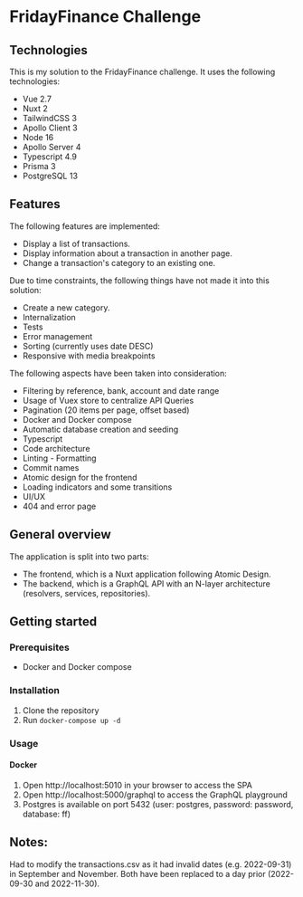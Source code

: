 # FridayFinance Challenge
## Technologies
This is my solution to the FridayFinance challenge.
It uses the following technologies:
* Vue 2.7
* Nuxt 2
* TailwindCSS 3
* Apollo Client 3
* Node 16
* Apollo Server 4
* Typescript 4.9
* Prisma 3
* PostgreSQL 13

## Features
The following features are implemented:
* Display a list of transactions.
* Display information about a transaction in another page.
* Change a transaction's category to an existing one.

Due to time constraints, the following things have not made it into
this solution:
* Create a new category.
* Internalization
* Tests
* Error management
* Sorting (currently uses date DESC)
* Responsive with media breakpoints

The following aspects have been taken into consideration:
* Filtering by reference, bank, account and date range
* Usage of Vuex store to centralize API Queries
* Pagination (20 items per page, offset based)
* Docker and Docker compose
* Automatic database creation and seeding
* Typescript
* Code architecture
* Linting - Formatting
* Commit names
* Atomic design for the frontend
* Loading indicators and some transitions
* UI/UX
* 404 and error page

## General overview
The application is split into two parts:
* The frontend, which is a Nuxt application following Atomic Design.
* The backend, which is a GraphQL API with an N-layer architecture
  (resolvers, services, repositories).

## Getting started
### Prerequisites
* Docker and Docker compose

### Installation
1. Clone the repository
2. Run `docker-compose up -d`

### Usage
#### Docker
1. Open http://localhost:5010 in your browser to access the SPA
2. Open http://localhost:5000/graphql to access the GraphQL playground
3. Postgres is available on port 5432 (user: postgres, password: password, database: ff)

## Notes:
Had to modify the transactions.csv as it had invalid dates 
(e.g. 2022-09-31) in September and November.
Both have been replaced to a day prior (2022-09-30 and 2022-11-30).
